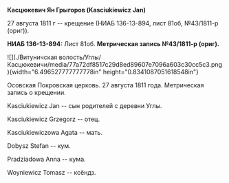 **Касцюкевич Ян Грыгоров (Kasciukiewicz Jan)**

27 августа 1811 г -- крещение (НИАБ 136-13-894, лист 81об, №43/1811-р
(ориг)).

**НИАБ 136-13-894:** Лист 81об. **Метрическая запись №43/1811-р
(ориг).**

![](./Витуничская волость/Углы/Касцюкевичи/media/77a72df8517c29d8ed89607e7096a603c30cc5c3.png){width="6.496527777777778in"
height="0.8341087051618548in"}

Осовская Покровская церковь. 27 августа 1811 года. Метрическая запись о
крещении.

Kasciukiewicz Jan -- сын родителей с деревни Углы.

Kasciukiewicz Grzegorz -- отец.

Kasciukiewiczowa Agata -- мать.

Dobysz Stefan -- кум.

Pradziadowa Anna -- кума.

Woyniewicz Tomasz -- ксёндз.
